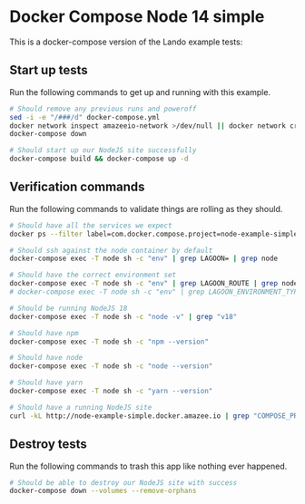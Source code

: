 Docker Compose Node 14 simple
=============================

This is a docker-compose version of the Lando example tests:

Start up tests
--------------

Run the following commands to get up and running with this example.

```bash
# Should remove any previous runs and poweroff
sed -i -e "/###/d" docker-compose.yml
docker network inspect amazeeio-network >/dev/null || docker network create amazeeio-network
docker-compose down

# Should start up our NodeJS site successfully
docker-compose build && docker-compose up -d
```

Verification commands
---------------------

Run the following commands to validate things are rolling as they should.

```bash
# Should have all the services we expect
docker ps --filter label=com.docker.compose.project=node-example-simple | grep Up | grep node-example-simple_node_1

# Should ssh against the node container by default
docker-compose exec -T node sh -c "env" | grep LAGOON= | grep node

# Should have the correct environment set
docker-compose exec -T node sh -c "env" | grep LAGOON_ROUTE | grep node-example-simple.docker.amazee.io
# docker-compose exec -T node sh -c "env" | grep LAGOON_ENVIRONMENT_TYPE | grep development

# Should be running NodeJS 18
docker-compose exec -T node sh -c "node -v" | grep "v18"

# Should have npm
docker-compose exec -T node sh -c "npm --version"

# Should have node
docker-compose exec -T node sh -c "node --version"

# Should have yarn
docker-compose exec -T node sh -c "yarn --version"

# Should have a running NodeJS site
curl -kL http://node-example-simple.docker.amazee.io | grep "COMPOSE_PROJECT_NAME=node-example-simple"
```

Destroy tests
-------------

Run the following commands to trash this app like nothing ever happened.

```bash
# Should be able to destroy our NodeJS site with success
docker-compose down --volumes --remove-orphans
```
